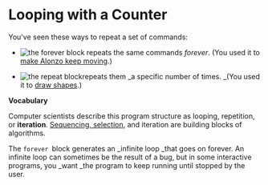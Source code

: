# Looping with a Counter

You've seen these ways to repeat a set of commands:

* ![](http://bjc.edc.org/bjc-r/img/blocks/forever.png "the forever block") repeats the same commands _forever_. \(You used it to [make Alonzo keep moving](http://bjc.edc.org/bjc-r/cur/programming/1-introduction/1-building-an-app/6-keeping-score.html?topic=nyc_bjc%2F1-intro-loops.topic&course=bjc4nyc.html&novideo&noassignment).\)

* ![](http://bjc.edc.org/bjc-r/img/1-introduction/repeat.png "the repeat block")repeats them _a specific number of times. _\(You used it to [draw shapes](http://bjc.edc.org/bjc-r/cur/programming/1-introduction/3-drawing/1-exploring-motion.html?topic=nyc_bjc%2F1-intro-loops.topic&course=bjc4nyc.html&novideo&noassignment).\)

**Vocabulary**

Computer scientists describe this program structure as looping, repetition, or **iteration**. [Sequencing, selection](http://bjc.edc.org/bjc-r/cur/programming/1-introduction/2-gossip-and-greet/4-learning-names.html?topic=nyc_bjc%2F1-intro-loops.topic&course=bjc4nyc.html&novideo&noassignment#AP), and iteration are building blocks of algorithms.

The `forever `block generates an _infinite loop _that goes on forever. An infinite loop can sometimes be the result of a bug, but in some interactive programs, you _want _the program to keep running until stopped by the user.



